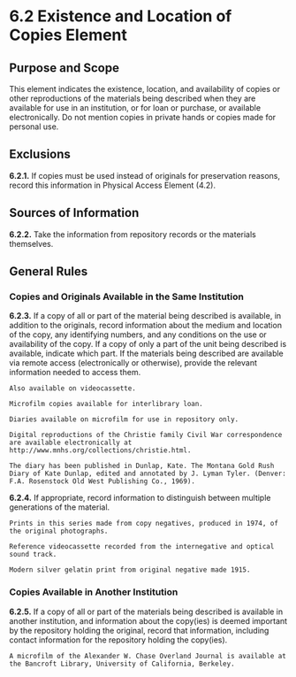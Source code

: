 # 6.2  Existence and Location of Copies Element

## Purpose and Scope
This element indicates the existence, location, and availability of copies or other reproductions of the materials being described when they are available for use in an institution, or for loan or purchase, or available electronically.  Do not mention copies in private hands or copies made for personal use.

## Exclusions
**6.2.1.**  If copies must be used instead of originals for preservation reasons, record this information in Physical Access Element (4.2).

## Sources of Information
**6.2.2.**  Take the information from repository records or the materials themselves.

## General Rules
### Copies and Originals Available in the Same Institution
**6.2.3.**  If a copy of all or part of the material being described is available, in addition to the originals, record information about the medium and location of the copy, any identifying numbers, and any conditions on the use or availability of the copy.  If a copy of only a part of the unit being described is available, indicate which part.  If the materials being described are available via remote access (electronically or otherwise), provide the relevant information needed to access them.

`Also available on videocassette.`

`Microfilm copies available for interlibrary loan.`

`Diaries available on microfilm for use in repository only.`

`Digital reproductions of the Christie family Civil War correspondence are available electronically at http://www.mnhs.org/collections/christie.html.`

`The diary has been published in Dunlap, Kate. The Montana Gold Rush Diary of Kate Dunlap, edited and annotated by J. Lyman Tyler. (Denver:  F.A. Rosenstock Old West Publishing Co., 1969).`

**6.2.4.**  If appropriate, record information to distinguish between multiple generations of the material.

`Prints in this series made from copy negatives, produced in 1974, of the original photographs.`

`Reference videocassette recorded from the internegative and optical sound track.`

`Modern silver gelatin print from original negative made 1915.`

### Copies Available in Another Institution
**6.2.5.**  If a copy of all or part of the materials being described is available in another institution, and information about the copy(ies) is deemed important by the repository holding the original, record that information, including contact information for the repository holding the copy(ies).

`A microfilm of the Alexander W. Chase Overland Journal is available at the Bancroft Library, University of California, Berkeley.`
